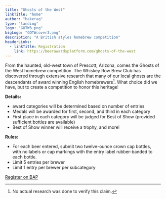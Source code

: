 ```yaml
---
title: "Ghosts of the West"
linkTitle: "home"
author: "bakerag"
type: "landing"
logo: "GOTW3.png"
bigLogo: "GOTWcover3.png"
description: "A British styles homebrew competition"
headerLinks:
  - linkTitle: Registration
    link: https://beerawardsplatform.com/ghosts-of-the-west
---
```


From the haunted, old-west town of Prescott, Arizona, comes the Ghosts of the West homebrew competition.
The Whiskey Row Brew Club has discovered through extensive research that many of our
local ghosts are the descendants of award winning English homebrewers[^1]. What choice did
we have, but to create a competition to honor this heritage! 


**Details:**
* award categories will be determined based on number of entries
* Medals will be awarded for first, second, and third in each category
* First place in each category will be judged for Best of Show (provided sufficient bottles are available)
* Best of Show winner will receive a trophy, and more!

**Rules:**  
* For each beer entered, submit two twelve-ounce crown cap bottles, with no labels or cap markings with the entry label rubber-banded to each bottle. 
* Limit 5 entries per brewer
* Limit 1 entry per brewer per subcategory



[Register on BAP](https://beerawardsplatform.com/ghosts-of-the-west)

[^1]: No actual research was done to verify this claim.